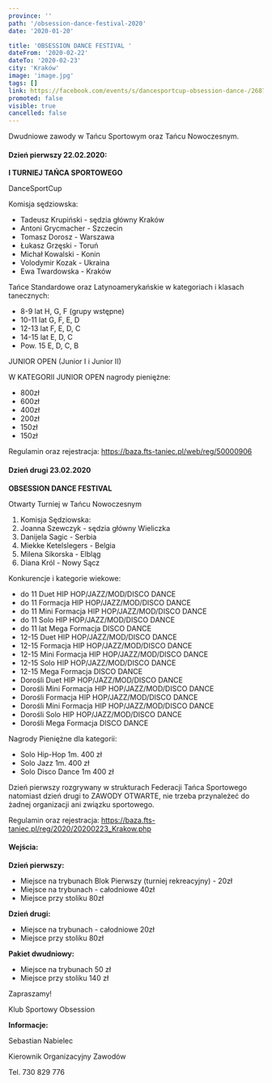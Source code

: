 ```yaml
---
province: ''
path: '/obsession-dance-festival-2020'
date: '2020-01-20'

title: 'OBSESSION DANCE FESTIVAL '
dateFrom: '2020-02-22'
dateTo: '2020-02-23'
city: 'Kraków'
image: 'image.jpg'
tags: []
link: https://facebook.com/events/s/dancesportcup-obsession-dance-/2687986121289746/
promoted: false
visible: true
cancelled: false
---
```

Dwudniowe zawody w Tańcu Sportowym oraz Tańcu  Nowoczesnym.

#### Dzień pierwszy 22.02.2020:

**I TURNIEJ TAŃCA SPORTOWEGO** 

DanceSportCup

Komisja sędziowska:
- Tadeusz Krupiński - sędzia główny Kraków
- Antoni Grycmacher - Szczecin 
- Tomasz Dorosz - Warszawa 
- Łukasz Grzęski - Toruń
- Michał Kowalski - Konin 
- Volodymir Kozak - Ukraina 
- Ewa Twardowska - Kraków 

Tańce Standardowe oraz Latynoamerykańskie w kategoriach i klasach tanecznych:
- 8-9 lat H, G, F (grupy wstępne) 
- 10-11 lat G, F, E, D
- 12-13 lat F, E, D, C
- 14-15 lat E, D, C 
- Pow. 15 E, D, C, B 

JUNIOR OPEN (Junior I i Junior II)

W KATEGORII JUNIOR OPEN nagrody pieniężne:
- 800zł
- 600zł
- 400zł 
- 200zł
- 150zł 
- 150zł 

Regulamin oraz rejestracja:
https://baza.fts-taniec.pl/web/reg/50000906

#### Dzień drugi 23.02.2020

**OBSESSION DANCE FESTIVAL** 

Otwarty Turniej w Tańcu Nowoczesnym 
1. Komisja Sędziowska:
1. Joanna Szewczyk - sędzia główny Wieliczka
1. Danijela Sagic - Serbia 
1. Miekke Ketelslegers - Belgia 
1. Milena Sikorska - Elbląg 
1. Diana Król - Nowy Sącz 

Konkurencje i kategorie wiekowe:
- do 11 Duet HIP HOP/JAZZ/MOD/DISCO DANCE
- do 11 Formacja  HIP HOP/JAZZ/MOD/DISCO DANCE
- do 11 Mini Formacja HIP HOP/JAZZ/MOD/DISCO DANCE
- do 11 Solo  HIP HOP/JAZZ/MOD/DISCO DANCE
- do 11 lat Mega Formacja DISCO DANCE
- 12-15 Duet  HIP HOP/JAZZ/MOD/DISCO DANCE
- 12-15 Formacja HIP HOP/JAZZ/MOD/DISCO DANCE
- 12-15 Mini Formacja HIP HOP/JAZZ/MOD/DISCO DANCE
- 12-15 Solo HIP HOP/JAZZ/MOD/DISCO DANCE
- 12-15 Mega Formacja DISCO DANCE
- Dorośli Duet HIP HOP/JAZZ/MOD/DISCO DANCE
- Dorośli Mini Formacja HIP HOP/JAZZ/MOD/DISCO DANCE
- Dorośli Formacja HIP HOP/JAZZ/MOD/DISCO DANCE
- Dorośli Mini Formacja HIP HOP/JAZZ/MOD/DISCO DANCE
- Dorośli Solo HIP HOP/JAZZ/MOD/DISCO DANCE
- Dorośli Mega Formacja DISCO DANCE

Nagrody Pieniężne dla kategorii:
- Solo Hip-Hop 1m. 400 zł 
- Solo Jazz 1m. 400 zł 
- Solo Disco Dance 1m 400 zł 


Dzień pierwszy rozgrywany w strukturach Federacji Tańca Sportowego natomiast dzień drugi to ZAWODY OTWARTE, nie trzeba przynależeć do żadnej organizacji ani związku sportowego.

Regulamin oraz rejestracja:
https://baza.fts-taniec.pl/reg/2020/20200223_Krakow.php

#### Wejścia:
**Dzień pierwszy:**
- Miejsce na trybunach Blok Pierwszy (turniej rekreacyjny) - 20zł 
- Miejsce na trybunach - całodniowe 40zł 
- Miejsce przy stoliku 80zł

**Dzień drugi:**
- Miejsce na trybunach - całodniowe 20zł
- Miejsce przy stoliku 80zł

**Pakiet dwudniowy:**
- Miejsce na trybunach 50 zł
- Miejsce przy stoliku 140 zł 


Zapraszamy!

Klub Sportowy Obsession 

**Informacje:**

Sebastian Nabielec 

Kierownik Organizacyjny Zawodów

Tel. 730 829 776 